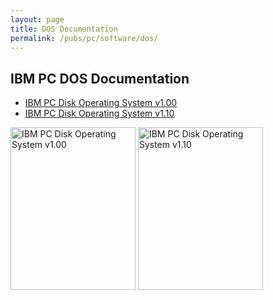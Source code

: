```yaml
---
layout: page
title: DOS Documentation
permalink: /pubs/pc/software/dos/
---
```


IBM PC DOS Documentation
------------------------

* [IBM PC Disk Operating System v1.00](PCDOS100/)
* [IBM PC Disk Operating System v1.10](PCDOS110/)

[<img src="https://s3-us-west-2.amazonaws.com/archive.pcjs.org/pubs/pc/software/dos/PCDOS100/thumbs/PCDOS100.jpg" width="200" height="260" alt="IBM PC Disk Operating System v1.00"/>](PCDOS100/)
[<img src="https://s3-us-west-2.amazonaws.com/archive.pcjs.org/pubs/pc/software/dos/PCDOS110/thumbs/PCDOS110.jpg" width="200" height="260" alt="IBM PC Disk Operating System v1.10"/>](PCDOS110/)
